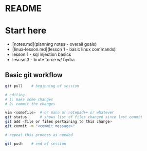 # README

# Start here

* [notes.md](planning notes - overall goals)
* [linux-lesson.md](lesson 1 - basic linux commands)
* lesson 1 - sql injection basics
* lesosn 3 - brute force w/ hydra

## Basic git workflow

```bash
git pull    # beginning of session

# editing
# 1) make some changes
# 2) commit the changes

vim <somefile>  # or nano or notepad++ or whatever
git status      # shows list of files changed since last commit
git add <file or files pertaining to this change>
git commit -m "<commit message>"

# repeat this process as needed

git push    # end of session
```
